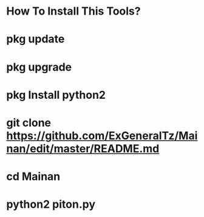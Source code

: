 # How To Install This Tools?
# pkg update
# pkg upgrade
# pkg Install python2
# git clone https://github.com/ExGeneralTz/Mainan/edit/master/README.md
# cd Mainan
# python2 piton.py
